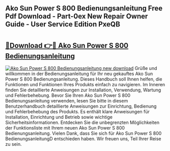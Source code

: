 ## Ako Sun Power S 800 Bedienungsanleitung Free Pdf Download - Part-0ex New Repair Owner Guide - User Service Edition PxeQB

# <h2><a href="http://df09qp.blite.top/?on=Ako+Sun+Power+S+800+Bedienungsanleitung">🔗Download 👉🔴 Ako Sun Power S 800 Bedienungsanleitung</a></h2>

[![Ako Sun Power S 800 Bedienungsanleitung new download](https://i.imgur.com/lujVjoI.png)](http://df09qp.blite.top/?on=Ako+Sun+Power+S+800+Bedienungsanleitung)
Grüße und willkommen in der Bedienungsanleitung für Ihr neu gekauftes Ako Sun Power S 800 Bedienungsanleitung. Dieses Handbuch soll Ihnen helfen, die Funktionen und Funktionen Ihres Produkts einfach zu navigieren. Im Inneren finden Sie detaillierte Anweisungen zur Installation, Verwendung, Wartung und Fehlerbehebung. Bevor Sie Ihren Ako Sun Power S 800 Bedienungsanleitung verwenden, lesen Sie bitte in diesem Benutzerhandbuch detaillierte Anweisungen zur Einrichtung, Bedienung und Fehlerbehebung des Produkts. Es enthält klare Anweisungen für Installation, Einrichtung und Betrieb sowie wichtige Sicherheitsinformationen. Entdecken Sie die unbegrenzten Möglichkeiten der Funktionsliste mit Ihrem neuen Ako Sun Power S 800 Bedienungsanleitung. Vielen Dank, dass Sie sich für Ako Sun Power S 800 BedienungsanleitungD entschieden haben. Wir freuen uns, Teil Ihrer Reise zu sein.
